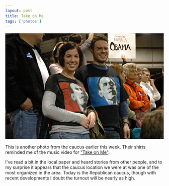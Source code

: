 ```yaml
---
layout: post
title: Take on Me
tags: ['photos']
---
```


![Obama - Take on Obama :: Nikon D70](/media/2008/02/bama_aha.jpg)

This is another photo from the caucus earlier this week. Their shirts
reminded me of the music video for ["Take on Me"](http://en.wikipedia.org/wiki/Take_on_Me">).

I've read a bit in the local paper and heard stories from other people,
and to my surprise it appears that the caucus location we were at was
one of the most organized in the area. Today is the Republican caucus,
though with recent developments I doubt the turnout will be nearly as
high.

